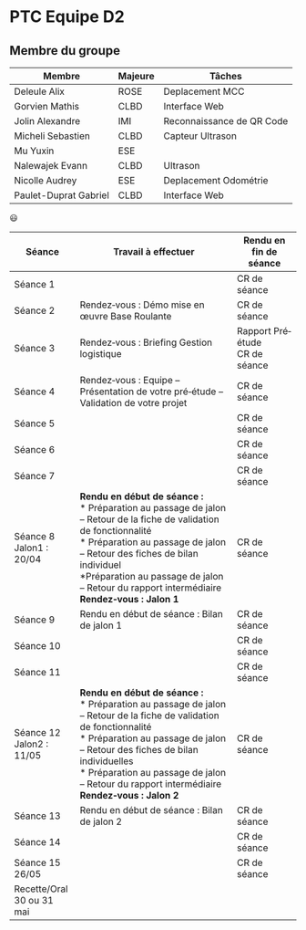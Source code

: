 # PTC Equipe D2
## Membre du groupe

<div align=center>
  
|Membre|Majeure|Tâches|
|-|-|-|
|Deleule Alix|ROSE|Deplacement MCC|
|Gorvien Mathis|CLBD|Interface Web|
|Jolin Alexandre|IMI|Reconnaissance de QR Code|
|Micheli Sebastien|CLBD|Capteur Ultrason|
|Mu Yuxin|ESE||
|Nalewajek Evann|CLBD|Ultrason|
|Nicolle Audrey|ESE|Deplacement Odométrie|
|Paulet-Duprat Gabriel|CLBD|Interface Web|
</div>

:smiley:

|Séance|Travail à effectuer|Rendu en fin de séance|
|-|-|-|
|Séance 1||CR de séance|
|Séance 2|Rendez‐vous : Démo mise en œuvre Base Roulante|CR de séance|
|Séance 3|Rendez‐vous : Briefing Gestion logistique|Rapport Pré‐étude</br>CR de séance|
|Séance 4|Rendez‐vous : Equipe – Présentation de votre pré‐étude – Validation de votre projet|CR de séance|
|Séance 5||CR de séance|
|Séance 6||CR de séance|
|Séance 7||CR de séance|
|Séance 8</br>Jalon1 : 20/04|**Rendu en début de séance :**</br>* Préparation au passage de jalon – Retour de la fiche de validation de fonctionnalité</br>* Préparation au passage de jalon – Retour des fiches de bilan individuel</br>*Préparation au passage de jalon – Retour du rapport intermédiaire</br>**Rendez‐vous : Jalon 1**|CR de séance|
|Séance 9|Rendu en début de séance : Bilan de jalon 1|CR de séance|
|Séance 10||CR de séance|
|Séance 11||CR de séance|
|Séance 12</br>Jalon2 : 11/05|**Rendu en début de séance :**</br>* Préparation au passage de jalon – Retour de la fiche de validation de fonctionnalité</br>* Préparation au passage de jalon – Retour des fiches de bilan individuelles</br>* Préparation au passage de jalon – Retour du rapport intermédiaire</br>**Rendez‐vous : Jalon 2**|CR de séance|
|Séance 13|Rendu en début de séance : Bilan de jalon 2|CR de séance|
|Séance 14||CR de séance|
|Séance 15</br>26/05||CR de séance|
|Recette/Oral</br>30 ou 31 mai|